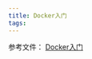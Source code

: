 ```yaml
---
title: Docker入门
tags:
---
```

参考文件：
[Docker入门](https://mp.weixin.qq.com/s?__biz=MjM5NTEwMTAwNg==&mid=2650211933&idx=3&sn=08776cf66b9e92a5150520a94c93433b&chksm=befe067c89898f6aebda683466e1906912914d535e14c10c371058d254d3af080bfd45a6fee5&mpshare=1&scene=1&srcid=0116bU4txmBVZmA3qdB4F297&sharer_sharetime=1579165735636&sharer_shareid=85b9d1723de4b7e1d7df35d83f4ce190#rd)
